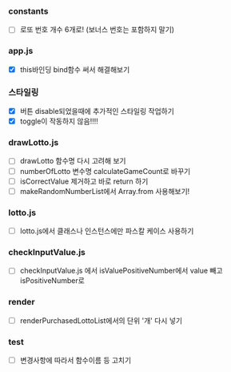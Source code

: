 ### constants

- [ ] 로또 번호 개수 6개로! (보너스 번호는 포함하지 말기)

### app.js

- [x] this바인딩 bind함수 써서 해결해보기

### 스타일링

- [x] 버튼 disable되었을때에 추가적인 스타일링 작업하기
- [x] toggle이 작동하지 않음!!!!

### drawLotto.js

- [ ] drawLotto 함수명 다시 고려해 보기
- [ ] numberOfLotto 변수명 calculateGameCount로 바꾸기
- [ ] isCorrectValue 제거하고 바로 return 하기
- [ ] makeRandomNumberList에서 Array.from 사용해보기!

### lotto.js

- [ ] lotto.js에서 클래스나 인스턴스에만 파스칼 케이스 사용하기

### checkInputValue.js

- [ ] checkInputValue.js 에서 isValuePositiveNumber에서 value 빼고 isPositiveNumber로

### render

- [ ] renderPurchasedLottoList에서의 단위 '개' 다시 넣기

### test

- [ ] 변경사항에 따라서 함수이름 등 고치기
